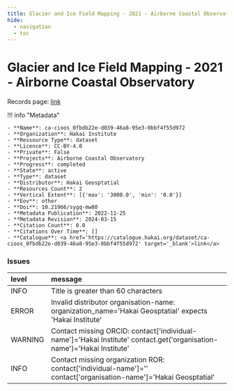 ```yaml
---
title: Glacier and Ice Field Mapping - 2021 - Airborne Coastal Observatory
hide:
  - navigation
  - toc
---
```


# Glacier and Ice Field Mapping - 2021 - Airborne Coastal Observatory

Records page: <a href='https://catalogue.hakai.org/dataset/ca-cioos_0fbdb22e-d039-46a8-95e3-0bbf4f55d972' target='_blank'>link</a>

<div id='map'></div>

!!! info "Metadata"
    
    - **Name**: ca-cioos_0fbdb22e-d039-46a8-95e3-0bbf4f55d972 
    - **Organization**: Hakai Institute 
    - **Ressource Type**: dataset 
    - **Licence**: CC-BY-4.0 
    - **Private**: False 
    - **Projects**: Airborne Coastal Observatory 
    - **Progress**: completed 
    - **State**: active 
    - **Type**: dataset 
    - **Distributor**: Hakai Geosptatial 
    - **Resources Count**: 2 
    - **Vertical Extent**: [{'max': '3000.0', 'min': '0.0'}] 
    - **Eov**: other 
    - **Doi**: 10.21966/sygq-mw80 
    - **Metadata Publication**: 2022-11-25 
    - **Metadata Revision**: 2024-03-15 
    - **Citation Count**: 0.0 
    - **Citations Over Time**: [] 
    - **Catalogue**: <a href='https://catalogue.hakai.org/dataset/ca-cioos_0fbdb22e-d039-46a8-95e3-0bbf4f55d972' target='_blank'>link</a> 

### Issues

| level   | message                                                                                                                |
|:--------|:-----------------------------------------------------------------------------------------------------------------------|
| INFO    | Title is greater than 60 characters                                                                                    |
| ERROR   | Invalid distributor organisation-name: organization_name='Hakai Geosptatial' expects 'Hakai Institute'                 |
| WARNING | Contact missing ORCID: contact['individual-name']='Hakai Institute' contact.get('organisation-name')='Hakai Institute' |
| INFO    | Contact missing organization ROR:  contact['individual-name']='' contact['organisation-name']='Hakai Geosptatial'      |

<script>
   document.addEventListener("DOMContentLoaded", function() {
    var map = L.map('map').setView([51.505, -125.09], 5);
    L.tileLayer('https://tile.openstreetmap.org/{z}/{x}/{y}.png', {
        maxZoom: 19,
        attribution: '&copy; <a href="http://www.openstreetmap.org/copyright">OpenStreetMap</a>'
    }).addTo(map);
    var geojsonFeature = {
        "type": "Feature",
        "properties": {
            "name" : "Glacier and Ice Field Mapping - 2021 - Airborne Coastal Observatory"
        },
        "geometry": {'type': 'Polygon', 'coordinates': [[[-128.0, 47.86], [-112.8, 47.86], [-112.8, 55.49], [-128.0, 55.49], [-128.0, 47.86]]]}
    }
    L.geoJSON(geojsonFeature).addTo(map);
   })
</script>